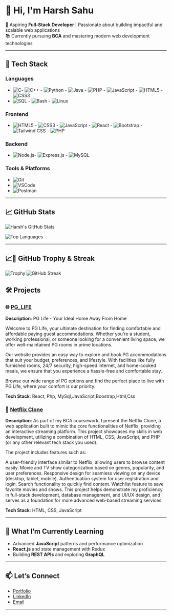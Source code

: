 # 👋 Hi, I'm Harsh Sahu  

🌟 Aspiring **Full-Stack Developer** | Passionate about building impactful and scalable web applications  
📚 Currently pursuing **BCA** and mastering modern web development technologies  

---

## 🚀 **Tech Stack**

### **Languages**
- ![C](https://img.shields.io/badge/-C-A8B9CC?logo=c&logoColor=white&style=for-the-badge)- ![C++](https://img.shields.io/badge/-C++-00599C?logo=c%2B%2B&logoColor=white&style=for-the-badge) - ![Python](https://img.shields.io/badge/-Python-3776AB?logo=python&logoColor=white&style=for-the-badge) - ![Java](https://img.shields.io/badge/-Java-007396?logo=java&logoColor=white&style=for-the-badge) - ![PHP](https://img.shields.io/badge/-PHP-777BB4?logo=php&logoColor=white&style=for-the-badge) - ![JavaScript](https://img.shields.io/badge/-JavaScript-F7DF1E?logo=javascript&logoColor=black&style=for-the-badge) - ![HTML5](https://img.shields.io/badge/-HTML5-E34F26?logo=html5&logoColor=white&style=for-the-badge) - ![CSS3](https://img.shields.io/badge/-CSS3-1572B6?logo=css3&logoColor=white&style=for-the-badge) 
- ![SQL](https://img.shields.io/badge/-SQL-003B57?logo=postgresql&logoColor=white&style=for-the-badge) - ![Bash](https://img.shields.io/badge/-Bash-4EAA25?logo=gnu-bash&logoColor=white&style=for-the-badge) - ![Linux](https://img.shields.io/badge/-Linux-FCC624?logo=linux&logoColor=black&style=for-the-badge)




### **Frontend**
- ![HTML5](https://img.shields.io/badge/-HTML5-E34F26?logo=html5&logoColor=white&style=for-the-badge) - ![CSS3](https://img.shields.io/badge/-CSS3-1572B6?logo=css3&logoColor=white&style=for-the-badge) - ![JavaScript](https://img.shields.io/badge/-JavaScript-F7DF1E?logo=javascript&logoColor=black&style=for-the-badge) - ![React](https://img.shields.io/badge/-React-61DAFB?logo=react&logoColor=black&style=for-the-badge) - ![Bootstrap](https://img.shields.io/badge/-Bootstrap-7952B3?logo=bootstrap&logoColor=white&style=for-the-badge) - ![Tailwind CSS](https://img.shields.io/badge/-Tailwind%20CSS-38B2AC?logo=tailwind-css&logoColor=white&style=for-the-badge) - ![PHP](https://img.shields.io/badge/-PHP-777BB4?logo=php&logoColor=white&style=for-the-badge)


### **Backend**
- ![Node.js](https://img.shields.io/badge/-Node.js-339933?logo=nodedotjs&logoColor=white&style=for-the-badge)- ![Express.js](https://img.shields.io/badge/-Express.js-000000?logo=express&logoColor=white&style=for-the-badge) - ![MySQL](https://img.shields.io/badge/-MySQL-4479A1?logo=mysql&logoColor=white&style=for-the-badge)



### **Tools & Platforms**
- ![Git](https://img.shields.io/badge/-Git-F05032?logo=git&logoColor=white&style=for-the-badge)
- ![VSCode](https://img.shields.io/badge/-VSCode-007ACC?logo=visualstudiocode&logoColor=white&style=for-the-badge)
- ![Postman](https://img.shields.io/badge/-Postman-FF6C37?logo=postman&logoColor=white&style=for-the-badge)

---

## 📈 **GitHub Stats**
![Harsh's GitHub Stats](https://github-readme-stats.vercel.app/api?username=harshsahu383&show_icons=true&theme=radical)

![Top Languages](https://github-readme-stats.vercel.app/api/top-langs/?username=HarshSahu&layout=compact&theme=radical)  

---
## 📈🌟 **GitHub Trophy & Streak**
![Trophy](https://github-profile-trophy.vercel.app/?username=HarshSahu&theme=radical)
![GitHub Streak](https://github-readme-streak-stats.herokuapp.com?user=HarshSahu&theme=radical)



## 🛠 **Projects**

### 🌐 [PG_LIFE](https://github.com/harshsahu383/PG-LIFE.git)
**Description**: PG Life - Your Ideal Home Away From Home

Welcome to PG Life, your ultimate destination for finding comfortable and affordable paying guest accommodations. Whether you're a student, working professional, or someone looking for a convenient living space, we offer well-maintained PG rooms in prime locations.

Our website provides an easy way to explore and book PG accommodations that suit your budget, preferences, and lifestyle. With facilities like fully furnished rooms, 24/7 security, high-speed internet, and home-cooked meals, we ensure that you experience a hassle-free and comfortable stay.

Browse our wide range of PG options and find the perfect place to live with PG Life, where your comfort is our priority.

  
**Tech Stack**: React, Php, MySql,JavaScript,Boostrap,Html,Css

### 🌟 [Netflix Clone](https://github.com/harshsahu383/Netflix-clone.git)
**Description**: As part of my BCA coursework, I present the Netflix Clone, a web application built to mimic the core functionalities of Netflix, providing an interactive streaming platform. This project showcases my skills in web development, utilizing a combination of HTML, CSS, JavaScript, and PHP (or any other relevant tech stack you used).

The project includes features such as:

A user-friendly interface similar to Netflix, allowing users to browse content easily.
Movie and TV show categorization based on genres, popularity, and user preferences.
Responsive design for seamless viewing on any device (desktop, tablet, mobile).
Authentication system for user registration and login.
Search functionality to quickly find content.
Watchlist feature to save favorite movies and shows.
This project helps demonstrate my proficiency in full-stack development, database management, and UI/UX design, and serves as a foundation for more advanced web-based streaming services.


**Tech Stack**: HTML, CSS, JavaScript  

---

## 🌱 **What I’m Currently Learning**
- Advanced **JavaScript** patterns and performance optimization  
- **React.js** and state management with Redux  
- Building **REST APIs** and exploring **GraphQL**  

---

## 📫 **Let’s Connect**
- [Portfolio](https://your-portfolio-link.com)  
- [LinkedIn](https://www.linkedin.com/in/harsh-sahu-3a3930288/)  
- [Email](mailto:harshsahu1917@gmail.com)  

---
